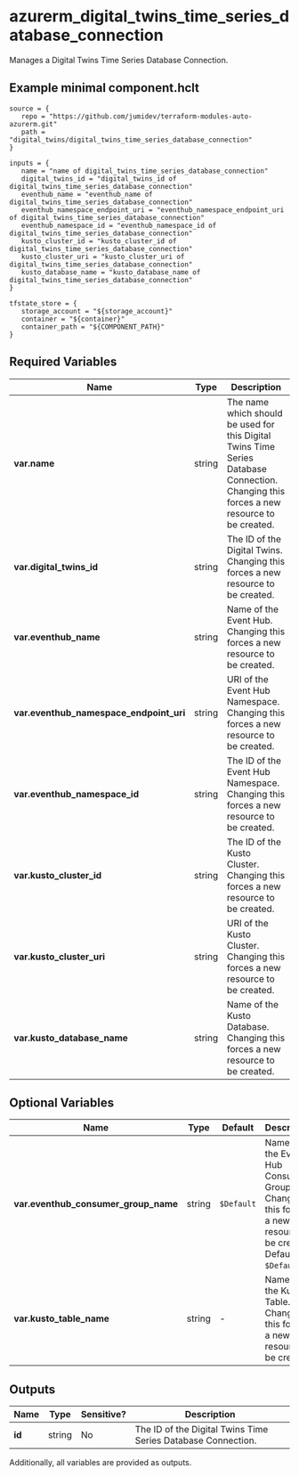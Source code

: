 # azurerm_digital_twins_time_series_database_connection

Manages a Digital Twins Time Series Database Connection.

## Example minimal component.hclt

```hcl
source = {
   repo = "https://github.com/jumidev/terraform-modules-auto-azurerm.git" 
   path = "digital_twins/digital_twins_time_series_database_connection" 
}

inputs = {
   name = "name of digital_twins_time_series_database_connection" 
   digital_twins_id = "digital_twins_id of digital_twins_time_series_database_connection" 
   eventhub_name = "eventhub_name of digital_twins_time_series_database_connection" 
   eventhub_namespace_endpoint_uri = "eventhub_namespace_endpoint_uri of digital_twins_time_series_database_connection" 
   eventhub_namespace_id = "eventhub_namespace_id of digital_twins_time_series_database_connection" 
   kusto_cluster_id = "kusto_cluster_id of digital_twins_time_series_database_connection" 
   kusto_cluster_uri = "kusto_cluster_uri of digital_twins_time_series_database_connection" 
   kusto_database_name = "kusto_database_name of digital_twins_time_series_database_connection" 
}

tfstate_store = {
   storage_account = "${storage_account}" 
   container = "${container}" 
   container_path = "${COMPONENT_PATH}" 
}

```

## Required Variables

| Name | Type |  Description |
| ---- | --------- |  ----------- |
| **var.name** | string |  The name which should be used for this Digital Twins Time Series Database Connection. Changing this forces a new resource to be created. | 
| **var.digital_twins_id** | string |  The ID of the Digital Twins. Changing this forces a new resource to be created. | 
| **var.eventhub_name** | string |  Name of the Event Hub. Changing this forces a new resource to be created. | 
| **var.eventhub_namespace_endpoint_uri** | string |  URI of the Event Hub Namespace. Changing this forces a new resource to be created. | 
| **var.eventhub_namespace_id** | string |  The ID of the Event Hub Namespace. Changing this forces a new resource to be created. | 
| **var.kusto_cluster_id** | string |  The ID of the Kusto Cluster. Changing this forces a new resource to be created. | 
| **var.kusto_cluster_uri** | string |  URI of the Kusto Cluster. Changing this forces a new resource to be created. | 
| **var.kusto_database_name** | string |  Name of the Kusto Database. Changing this forces a new resource to be created. | 

## Optional Variables

| Name | Type |  Default  |  Description |
| ---- | --------- |  ----------- | ----------- |
| **var.eventhub_consumer_group_name** | string |  `$Default`  |  Name of the Event Hub Consumer Group. Changing this forces a new resource to be created. Defaults to `$Default`. | 
| **var.kusto_table_name** | string |  -  |  Name of the Kusto Table. Changing this forces a new resource to be created. | 



## Outputs

| Name | Type | Sensitive? | Description |
| ---- | ---- | --------- | --------- |
| **id** | string | No  | The ID of the Digital Twins Time Series Database Connection. | 

Additionally, all variables are provided as outputs.
